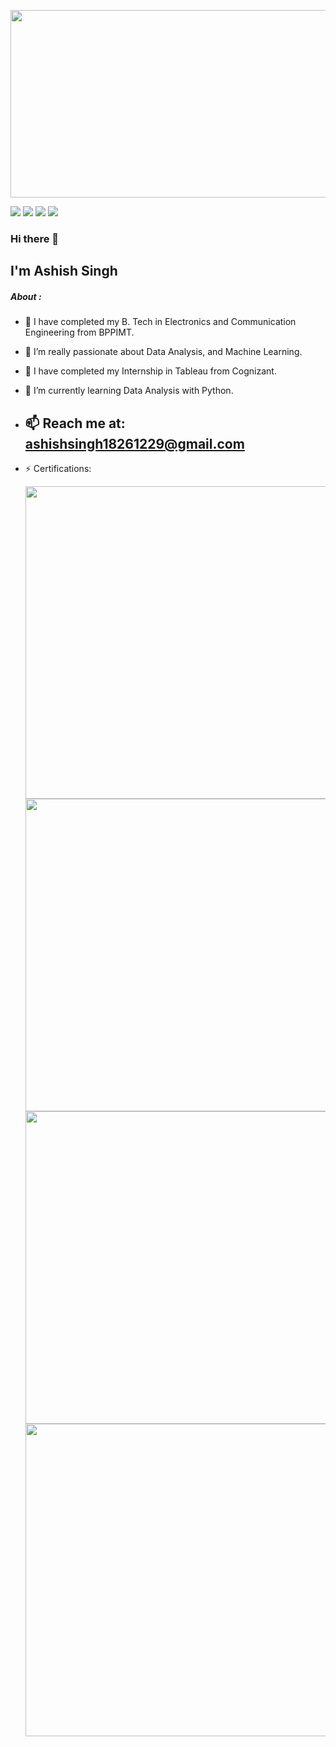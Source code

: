<p align=”center”>

<img width="2000" height="300" src="https://github.com/AshishSingh1826/AshishSingh1826/assets/140939864/1b01243e-5af5-448c-abc6-f077b450ca62">

![](https://img.shields.io/badge/mysql-%2300f.svg?style=for-the-badge&logo=mysql&logoColor=white) ![](https://img.shields.io/badge/java-%23ED8B00.svg?style=for-the-badge&logo=openjdk&logoColor=white) 	![](https://img.shields.io/badge/python-3670A0?style=for-the-badge&logo=python&logoColor=ffdd54) ![](https://img.shields.io/badge/Microsoft_Excel-217346?style=for-the-badge&logo=microsoft-excel&logoColor=white) 

</p>

### Hi there 👋

## I'm Ashish Singh

##### About :

- 🔭 I have completed my B. Tech in Electronics and Communication Engineering from BPPIMT.

- 🔭 I’m really passionate about Data Analysis, and Machine Learning.

- 🔭 I have completed my Internship in Tableau from Cognizant.

- 🌱 I’m currently learning Data Analysis with Python.

- ## 📫 Reach me at: ashishsingh18261229@gmail.com

- ⚡ Certifications:

  <img height="500" src="https://github.com/AshishSingh1826/AshishSingh1826/assets/140939864/8ee608ac-8eb9-4864-b397-1f4c7810992a">

  <img height="500" src="https://github.com/AshishSingh1826/AshishSingh1826/assets/140939864/0e6e4537-deb4-40f4-b80a-df75a608a877">

  <img height="500" src="https://github.com/AshishSingh1826/AshishSingh1826/assets/140939864/d13b2f97-0964-42de-9896-45007fe3e0a5">

  <img height="500" src="https://github.com/AshishSingh1826/AshishSingh1826/assets/140939864/b6b75e01-d5ef-439d-885b-def8c4e2b753">


<!--
**AshishSingh1826/AshishSingh1826** is a ✨ _special_ ✨ repository because its `README.md` (this file) appears on your GitHub profile.

Here are some ideas to get you started:

- 🔭 I’m currently working on ...
- 🌱 I’m currently learning ...
- 👯 I’m looking to collaborate on ...
- 🤔 I’m looking for help with ...
- 💬 Ask me about ...
- 📫 How to reach me: ...
- 😄 Pronouns: ...
- ⚡ Fun fact: ...
-->
